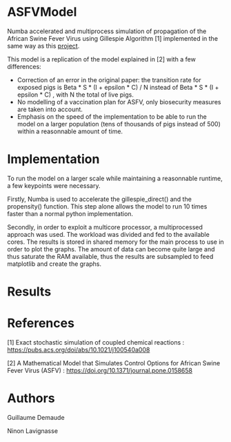 # ASFVModel
Numba accelerated and multiprocess simulation of propagation of the African Swine Fever Virus using Gillespie Algorithm [1] implemented in the same way as this [project](https://github.com/Gdemaude/Gillespie).

This model is a replication of the model explained in [2] with a few differences: 

- Correction of an error in the original paper: the transition rate for exposed pigs is Beta * S * (I + epsilon * C) / N  instead of Beta * S * (I + epsilon * C) , with N the total of live pigs.
- No modelling of a vaccination plan for ASFV, only biosecurity measures are taken into account.
- Emphasis on the speed of the implementation to be able to run the model on a larger population (tens of thousands of pigs instead of 500) within a reasonnable amount of time.

# Implementation
To run the model on a larger scale while maintaining a reasonnable runtime, a few keypoints were necessary. 

Firstly, Numba is used to accelerate the gillespie_direct() and the propensity() function. This step alone allows the model to run 10 times faster than a normal python implementation.

Secondly, in order to exploit a multicore processor, a multiprocessed approach was used. The workload was divided and fed to the available cores. The results is stored in shared memory for the main process to use in order to plot the graphs. The amount of data can become quite large and thus saturate the RAM available, thus the results are subsampled to feed matplotlib and create the graphs.

# Results

# References
[1] Exact stochastic simulation of coupled chemical reactions : https://pubs.acs.org/doi/abs/10.1021/j100540a008

[2] A Mathematical Model that Simulates Control Options for African Swine Fever Virus (ASFV) :  https://doi.org/10.1371/journal.pone.0158658
# Authors
Guillaume Demaude

Ninon Lavignasse
